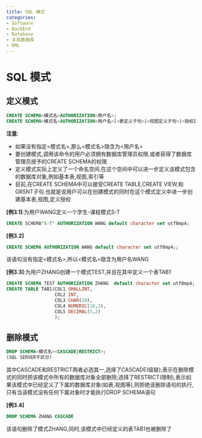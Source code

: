 ```yaml
---
title: SQL 模式
categories:
- Software
- BackEnd
- Database
- 关系数据库
- DML
---
```

# SQL 模式

## 定义模式

```sql
CREATE SCHEMA<模式名>AUTHORIZATION<用户名>;
CREATE SCHEMA<模式名>AUTHORIZATION<用户名>[<表定义子句>|<视图定义子句>|<授权定义子句>][指定字符集];
```

**注意**:

- 如果没有指定<模式名>,那么<模式名>隐含为<用户名>
- 要创建模式,调用该命令的用户必须拥有数据库管理员权限,或者获得了数据库管理员授予的CREATE SCHEMA的权限
- 定义模式实际上定义了一个命名空间,在这个空间中可以进一步定义该模式包含的数据库对象,例如基本表,视图,索引等
- 目前,在CREATE SCHEMA中可以接受CREATE TABLE,CREATE VIEW,和GRSNT子句.也就是说用户可以在创建模式的同时在这个模式定义中进一步创建基本表,视图,定义授权

**[例3.1]**:为用户WANG定义一个学生-课程模式S-T

```sql
CREATE SCHEMA"S-T" AUTHORIZATION WANG default character set utf8mp4;
```

**[例3.2]**

```sql
CREATE SCHEMA AUTHORIZATION WANG default character set utf8mp4;;
```

该语句没有指定<模式名>,所以<模式名>隐含为用户名WANG

**[例3.3]**:为用户ZHANG创建一个模式TEST,并且在其中定义一个表TAB1

```sql
CREATE SCHEMA TEST AUTHORIZATION ZHANG  default character set utf8mp4;
CREATE TABLE TAB1(COL1 SMALLINT,
				  COL2 INT,
				  COL3 CHAR(20),
				  COL4 NUMERIC(10,3),
				  COL5 DECIMAL(5,2)
				  );
```

## 删除模式

```sql
DROP SCHEMA<模式名><CASCADE|RESTRICT>;
(SQL SERVER不区分)
```

其中CASCADE和RESTRICT两者必选其一,选择了CASCADE(级联),表示在删除模式的同时把该模式中所有的数据库对象全部删除;选择了RESTRICT(限制),表示如果该模式中已经定义了下属的数据库对象(如表,视图等),则拒绝该删除语句的执行,只有当该模式没有任何下属对象时才能执行DROP SCHEMA语句

**[例3.4]**

```sql
DROP SCHEMA ZHANG CASCADE
```

该语句删除了模式ZHANG,同时,该模式中已经定义的表TAB1也被删除了